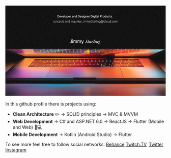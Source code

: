 ![Personal Card](https://github.com/JimmyStarling/JimmyStarling/blob/master/digital_card.png)

In this github profile there is projects using:
- <b>Clean Architecture</b> ✏️
	→ SOLID principles
	→ MVC & MVVM 
- <b>Web Development</b>
	→ C# and ASP.NET 6.0
	→ ReactJS 
	→ Flutter (Mobile and Web) 📱💻
- <b>Mobile Development</b>
 	→ Kotlin (Android Studio)
	→ Flutter
  
To see more feel free to follow social networks. 
[Behance](https://behance.net/jimmystarling) [Twitch.TV](https://www.twitch.tv/jimmystarling), [Twitter](https://twitter.com/_jimmystarling_) [Instagram](https://www.instagram.com/jimmy.starling)
